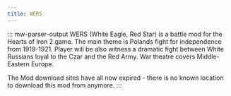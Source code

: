 ```yaml
---
title: WERS
---
```

::: mw-parser-output
WERS (White Eagle, Red Star) is a battle mod for the Hearts of Iron 2
game. The main theme is Polands fight for independence from 1919-1921.
Player will be also witness a dramatic fight between White Russians
loyal to the Czar and the Red Army. War theatre covers Middle-Eastern
Europe.

The Mod download sites have all now expired - there is no known location
to download this mod from anymore.
:::
